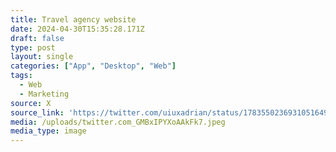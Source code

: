 ```yaml
---
title: Travel agency website
date: 2024-04-30T15:35:28.171Z
draft: false
type: post
layout: single
categories: ["App", "Desktop", "Web"]
tags:
  - Web
  - Marketing
source: X
source_link: 'https://twitter.com/uiuxadrian/status/1783550236931051649'
media: /uploads/twitter.com_GMBxIPYXoAAkFk7.jpeg
media_type: image
---
```


